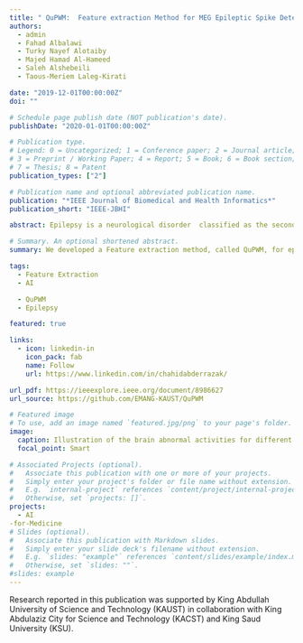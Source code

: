 ```yaml
---
title: " QuPWM:  Feature extraction Method for MEG Epileptic Spike Detection"
authors:
  - admin
  - Fahad Albalawi
  - Turky Nayef Alotaiby
  - Majed Hamad Al-Hameed
  - Saleh Alshebeili
  - Taous-Meriem Laleg-Kirati

date: "2019-12-01T00:00:00Z"
doi: ""

# Schedule page publish date (NOT publication's date).
publishDate: "2020-01-01T00:00:00Z"

# Publication type.
# Legend: 0 = Uncategorized; 1 = Conference paper; 2 = Journal article;
# 3 = Preprint / Working Paper; 4 = Report; 5 = Book; 6 = Book section;
# 7 = Thesis; 8 = Patent
publication_types: ["2"]

# Publication name and optional abbreviated publication name.
publication: "*IEEE Journal of Biomedical and Health Informatics*"
publication_short: "IEEE-JBHI"

abstract: Epilepsy is a neurological disorder  classified as the second most serious neurological disease known to humanity, after stroke. Localization of epileptogenic zone is an important step for  epileptic patient treatment, which starts with epileptic spike detection. The common practice for spike detection of brain signals  is via visual scanning of the recordings, which is a subjective and a very time-consuming task. Motivated by that, this paper focuses on using machine learning for  automatic detection of epileptic spikes in magnetoencephalography (MEG) signals. First, we used the Position Weight Matrix (PWM) method  combined with a uniform quantizer  to generate useful features. Second, the extracted features are classified using  a Support Vector Machine (SVM) for the purpose of epileptic spikes detection. The proposed technique shows great potential in improving the spike detection accuracy and reducing the feature vector size. Specifically, the proposed technique achieved average accuracy  up to  98\% in  using  5-folds cross-validation applied to a balanced dataset of 3104 samples. These  samples are  extracted from 16 subjects where eight are  healthy and eight are epileptic subjects using a sliding frame of size of 100 samples-points with a step-size of 2 sample-points.

# Summary. An optional shortened abstract.
summary: We developed a Feature extraction method, called QuPWM, for epileptic spikes detection in MEG signals.  This method is based on combining the position weight matrix (PWM) method with digital quantization.

tags:
  - Feature Extraction
  - AI

  - QuPWM
  - Epilepsy

featured: true

links:
  - icon: linkedin-in
    icon_pack: fab
    name: Follow
    url: https://www.linkedin.com/in/chahidabderrazak/

url_pdf: https://ieeexplore.ieee.org/document/8986627
url_source: https://github.com/EMANG-KAUST/QuPWM

# Featured image
# To use, add an image named `featured.jpg/png` to your page's folder.
image:
  caption: Illustration of the brain abnormal activities for different types of epileptic seizure
  focal_point: Smart

# Associated Projects (optional).
#   Associate this publication with one or more of your projects.
#   Simply enter your project's folder or file name without extension.
#   E.g. `internal-project` references `content/project/internal-project/index.md`.
#   Otherwise, set `projects: []`.
projects:
  - AI
-for-Medicine
# Slides (optional).
#   Associate this publication with Markdown slides.
#   Simply enter your slide deck's filename without extension.
#   E.g. `slides: "example"` references `content/slides/example/index.md`.
#   Otherwise, set `slides: ""`.
#slides: example
---
```


Research reported in this publication was supported by King Abdullah University of Science and Technology (KAUST) in collaboration with King Abdulaziz City for Science and Technology (KACST) and King Saud University (KSU).
